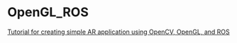 # OpenGL_ROS



[Tutorial for creating simple AR application using OpenCV, OpenGL, and ROS ](https://robocademy.com/2020/05/12/augmented-reality-on-ros/)



